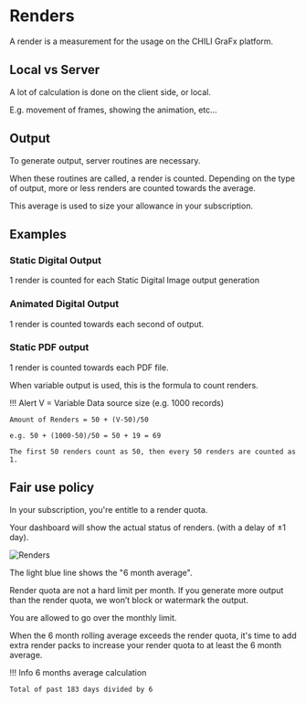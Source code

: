# Renders

A render is a measurement for the usage on the CHILI GraFx platform.

## Local vs Server

A lot of calculation is done on the client side, or local.

E.g. movement of frames, showing the animation, etc...

## Output

To generate output, server routines are necessary.

When these routines are called, a render is counted. Depending on the type of output, more or less renders are counted towards the average.

This average is used to size your allowance in your subscription.

## Examples

### Static Digital Output

1 render is counted for each Static Digital Image output generation

### Animated Digital Output

1 render is counted towards each second of output.

### Static PDF output

1 render is counted towards each PDF file.

When variable output is used, this is the formula to count renders.

!!! Alert
	V = Variable Data source size (e.g. 1000 records)
	
	Amount of Renders = 50 + (V-50)/50	
		
	e.g. 50 + (1000-50)/50 = 50 + 19 = 69
	
	The first 50 renders count as 50, then every 50 renders are counted as 1.

	
## Fair use policy

In your subscription, you're entitle to a render quota.

Your dashboard will show the actual status of renders. (with a delay of ±1 day).

![Renders](https://chilipublishdocs.imgix.net/CHILI_GraFx/renders.png)

The light blue line shows the "6 month average".

Render quota are not a hard limit per month. If you generate more output than the render quota, we won’t block or watermark the output. 

You are allowed to go over the monthly limit. 

When the 6 month rolling average exceeds the render quota, it's time to add extra render packs to increase your render quota to at least the 6 month average.

!!! Info
	6 months average calculation	

	Total of past 183 days divided by 6